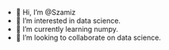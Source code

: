 - 👋 Hi, I’m @Szamiz
- 👀 I’m interested in data science.
- 🌱 I’m currently learning numpy.
- 💞️ I’m looking to collaborate on data science.


<!---
Szamiz/Szamiz is a ✨ special ✨ repository because its `README.md` (this file) appears on your GitHub profile.
You can click the Preview link to take a look at your changes.
--->
